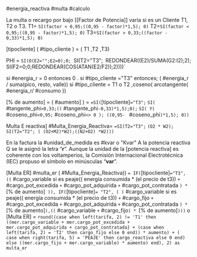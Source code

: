 #energia_reactiva #multa #calculo

La multa o recargo por bajo [[Factor de Potencia]]  varia si es un Cliente T1, T2 o T3.
T1= `SI(factor < 0,95;((0,95 - factor)*1,5); 0)`
T2=`SI(factor < 0,95;((0,95 - factor)*1,5); 0)`
T3=`SI(factor > 0,33;((factor - 0,33)*1,5); 0)`

[tipocliente] ( #tipo_cliente ) = ( T1 ,T2 ,T3)

PHI = `SI(O(E2="";E2=0);0;
`SI(T2="T3";`
`REDONDEAR((E2)/SUMA(G2:I2);2);`
`SI(F2=0;0;REDONDEAR(COS(ATAN(E2/F2));2))))`

si #energia_r = 0 entonces 0 .
si #tipo_cliente ="T3" entonces; ( #energia_r / suma(pico, resto, valle))
si #tipo_cliente = T1 o T2 ,coseno( arcotangente(  #energia_r/ #consumo ))

[% de aumento] = (  #aumento] ) = `=SI(`[tipocliente]`="T3";`
`SI(` #tangente_phi`>0,33;((` #tangente_phi`-0,33)*1,5);0);`
`SI( Y(` #coseno_phi`<0,95;` #coseno_phi`<> 0 ); ((0,95- ` #coseno_phi`)*1,5); 0))`

Multa E reactiva] #Multa_Energia_Reactiva= `=SI(T2="T3";`
`(O2 * W2);`
`SI(T2="T2"; ( (O2+M2)*W2);((N2+O2) *W2)))`

En la factura la #unidad_de_medida es #kvar o "Kvar"
A la potencia reactiva Q se le asignó la letra “**r**”. Aunque la unidad de la [potencia reactiva] es coherente con los voltamperios, la Comisión Internacional Electrotécnica (IEC) propuso el símbolo en minúsculas “**var**”.

[Multa ER]  #multa_er ( #Multa_Energia_Reactiva)) `= IF(`[tipocliente]`="T3", ((` #cargo_variable  si es peaje(( energia consumida * (el precio de t3)) `+ ` #cargo_pot_excedida `+` #cargo_pot_adquirida `+` #cargo_pot_contratada `) * `[% de aumento]` )), IF(`[tipocliente]`= "T2", ( (` #cargo_variable  si es peaje(( energia consumida * (el precio de t3))  `+` #cargo_fijo `+` #cargo_pot_excedida `+` #cargo_pot_adquirida `+` #cargo_pot_contratada `) * `[% de aumento]`),((` #cargo_variable `+` #cargo_fijo`) * `[% de aumento]`)))`
o
[Multa ER]  = `round((case when left(tarifa, 2) != 'T1' then ((mer.cargo_variable + mer.cargo_pot_excedida + mer.cargo_pot_adquirida + cargo_pot_contratada} + (case when left(tarifa, 2) = 'T2' then cargo_fijo else 0 end)) * aumento) + ( case when right(tarifa, 5) = 'PEAJE' then cargo_reactiva else 0 end) else ((mer.cargo_fijo + mer.cargo_variable) * aumento) end), 2) as multa_er`


